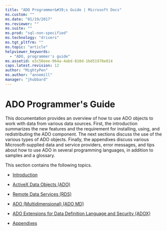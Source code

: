 ```yaml
---
title: "ADO Programmer&#39;s Guide | Microsoft Docs"
ms.custom: ""
ms.date: "01/19/2017"
ms.reviewer: ""
ms.suite: ""
ms.prod: "sql-non-specified"
ms.technology: "drivers"
ms.tgt_pltfrm: ""
ms.topic: "article"
helpviewer_keywords: 
  - "ADO, programmer's guide"
ms.assetid: e3c50eee-964a-4abd-810d-1bd51978e814
caps.latest.revision: 12
author: "MightyPen"
ms.author: "annemill"
manager: "jhubbard"
---
```

# ADO Programmer&#39;s Guide
This documentation provides an overview of how to use ADO objects to work with data from various data sources. First, the introduction summarizes the new features and the requirement for installing, using, and redistributing the ADO component. The next sections discuss the use of the various types of ADO objects. Finally, the appendixes discuss various Microsoft-supplied data and service providers, error messages, and tips about how to use ADO in several programming languages, in addition to samples and a glossary.  
  
 This section contains the following topics.  
  
-   [Introduction](../../ado/guide/ado-introduction.md)  
  
-   [ActiveX Data Objects (ADO)](../../ado/guide/data/activex-data-objects-ado.md)  
  
-   [Remote Data Services (RDS)](../../ado/guide/remote-data-service/remote-data-service-rds.md)  
  
-   [ADO (Multidimensional) (ADO MD)](../../ado/guide/multidimensional/ado-multidimensional-ado-md.md)  
  
-   [ADO Extensions for Data Definition Language and Security (ADOX)](../../ado/guide/extensions/ado-extensions-for-data-definition-language-and-security-adox.md)  
  
-   [Appendixes](../../ado/guide/appendixes/ado-appendixes.md)
